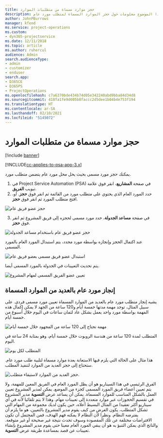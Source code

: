 ```yaml
---
title: حجز موارد مسماة من متطلبات الموارد
description: يوفر هذا الموضوع معلومات حول حجز الموارد المسماة لمتطلب مورد عام.
author: JohnPBurrows
manager: kfend
ms.service: project-operations
ms.custom:
- dyn365-projectservice
ms.date: 12/11/2018
ms.topic: article
ms.author: ruhercul
audience: Admin
search.audienceType:
- admin
- customizer
- enduser
search.app:
- D365CE
- D365PS
- ProjectOperations
ms.openlocfilehash: c7a6370bde434b74d05e342240abd9bba84d34d8
ms.sourcegitcommit: 418fa1fe9d605b8faccc2d5dee1b04b4e753f194
ms.translationtype: HT
ms.contentlocale: ar-SA
ms.lasthandoff: 02/10/2021
ms.locfileid: "5145072"
---
```

# <a name="book-named-resources-from-resource-requirements"></a>حجز موارد مسماة من متطلبات الموارد

[!include [banner](../includes/psa-now-project-operations.md)]

[!INCLUDE[cc-applies-to-psa-app-3.x](../includes/cc-applies-to-psa-app-3x.md)]

يمكنك حجز مورد مسمى بحيث يحل محل مورد عام يتضمن متطلب مورد.

1. في Project Service Automation (PSA) في صفحة **المشاريع**، انقر فوق علامة تبويب **الفريق**.
2. حدد المورد العام الذي يحتوي على متطلب مورد من القائمة ثم انقر فوق **حجز**. أو، افتح متطلب المورد ثم انقر فوق **حجز**.


![حجز عضو فريق عام](media/RM-how-to-14.png)


3. في صفحة **مساعد الجدولة**، حدد مورد مسمى لحجزه إلى فريق المشروع ثم انقر فوق **حجز**.

![حجز عضو فريق عام باستخدام مساعد الجدولة](media/RM-how-to-15.png)

عند اكتمال الحجز وإنجازه بواسطة مورد محدد، يتم استبدال المورد العام بالمورد المسمى.

![استبدال عضو فريق مسمى بعضو فريق عام](media/RM-how-to-16.png)

يتم تحديث التعيينات في الجدولة بالمورد المسمى أيضا.

![تعيين عضو الفريق المسمى لمهام المشروع](media/RM-how-to-17.png)

## <a name="fulfill-a-generic-resource-with-multiple-named-resources"></a>إنجاز مورد عام بالعديد من الموارد المسماة
يشبه إنجاز متطلب مورد عام بالعديد من الموارد المسماة تعيين مورد مسمى فردي. على سبيل المثال، توجد مهمة مدتها خمسة أيام و120 ساعة من الجهد لا يمكن إكمال هذه المهمة بواسطة مورد واحد يعمل بشكل عاد لثمان ساعات في اليوم خلال أسبوع من خمسة أيام. 

![مهمة تحتاج إلى 120 ساعة من المجهود خلال خمسة أيام](media/RM-how-to-21.png)

المتطلب لمدة 120 ساعة من هندسة الروبوت خلال خمسة أيام، وهو بمثابة 24 ساعة في اليوم.

![المتطلب لكل يوم](media/RM-how-to-22.png)

هذا مثال على الحالة التي يلزم فيها الاستعانة بعدة موارد مسماة لتلبية طلب مورد عام. ستحتاج إلى حجز العديد من الموارد لتنفيذ المطلب.

![حجز العديد من الموارد لاستيفاء متطلب.](media/RM-how-to-23.png)

الفرق الرئيسي في هذا السيناريو هو أن يظل المورد العام في الفريق المعين للمهمة، ولا يتم تعيين أعضاء فريق المورد المسمى كجزء من الموضع. يمكن لمدير المشروع تعيين العمل بالشكل المناسب للموارد المسماة. يمكن أن يساعد عرض **التسوية** مدير المشروع في تقسيم الحجوزات عبر موارد متعددة إلى تعيينات مهام. وهذا لا يتم تلقائيا لأنه في أي سيناريو أكثر تعقيدا من المثال البسيط أعلاه، حين يكون لديك مجموعة من المهام التي تشكل المتطلب، يكون الغرض من كيف يقوم مدير المشروع بالتعيين، هو ما يلزم أن يفترضه النظام. ونظرا لأن النظام لا يمكنه فهم الهدف، فمن المحتمل أن تكون الافتراضات مختلفة عن تلك المقصودة وسوف تحدث نتيجة غير صحيحة أو غير متوقعة. والناتج الذي يمكن التنبؤ به هو أن يبقي المورد العام معينا حتى يقوم مدير المشروع بإنشاء تعيينات عن قصد بمساعدة طريقة عرض **التسوية**.


